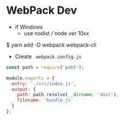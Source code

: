 # WebPack Dev

- if Windows
   - use nodist / node ver 10xx

$ yarn add -D webpack webpack-cli

- Create ` webpack.config.js`

```js
const path = require('path');

module.exports = {
  entry: './src/index.js',
  output: {
    path: path.resolve(__dirname, 'dist'),
    filename: 'bundle.js'
  }
};
```
